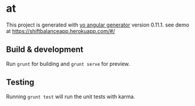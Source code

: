 # at

This project is generated with [yo angular generator](https://github.com/yeoman/generator-angular)
version 0.11.1.
see demo at https://shiftbalanceapp.herokuapp.com/#/


## Build & development

Run `grunt` for building and `grunt serve` for preview.

## Testing

Running `grunt test` will run the unit tests with karma.
